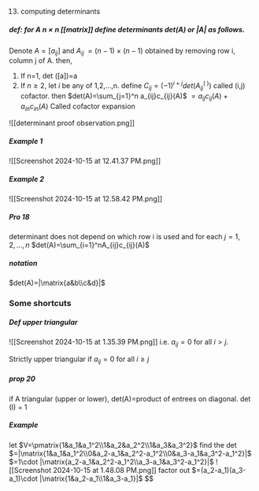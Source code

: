 13. computing determinants
##### def: for A $n\times n$ [[matrix]] define determinants $det(A)$ or $|A|$ as follows.
Denote $A=[a_{ij}]$ and $A_{ij}^~ = (n-1)$ $\times$ $(n-1)$ obtained by removing row i, column j of A.
then,
1. If n=1, det ([a])=a
2. If $n\geq 2$, let $i$ be any of 1,2,...,n. 
	define $C_{ij}=(-1)^{i+j}det(A_{ij}^(~))$ called (i,j) cofactor. 
	then $det(A)=\sum_{j=1}^n a_{ij}c_{ij}(A)$
			 $=a_{ij}c_{ij}(A)+a_{in}c_{in}(A)$
			 Called cofactor expansion

![[determinant proof observation.png]]
##### Example 1
![[Screenshot 2024-10-15 at 12.41.37 PM.png]]
##### Example 2
![[Screenshot 2024-10-15 at 12.58.42 PM.png]]
##### Pro 18
determinant does not depend on which row i is used and for each $j=1,2,...,n$  $det(A)=\sum_{i=1}^nA_{ij}c_{ij}(A)$

##### notation
$det(A)=|\matrix{a&b\\c&d}|$


### Some shortcuts
##### Def upper triangular
![[Screenshot 2024-10-15 at 1.35.39 PM.png]]
i.e. $a_{ij}=0$ for all $i>j$. 

Strictly upper triangular if
$a_{ij}=0$ for all $i\geq j$

##### prop 20
if A triangular (upper or lower), det(A)=product of entrees on diagonal. det (I) = 1

##### Example
let $V=\pmatrix{1&a_1&a_1^2\\1&a_2&a_2^2\\1&a_3&a_3^2}$
find the det
$=|\matrix{1&a_1&a_1^2\\0&a_2-a_1&a_2^2-a_1^2\\0&a_3-a_1&a_3^2-a_1^2}|$
$=1\cdot |\matrix{a_2-a_1&a_2^2-a_1^2\\a_3-a_1&a_3^2-a_1^2}|$
![[Screenshot 2024-10-15 at 1.48.08 PM.png]]
factor out
$=(a_2-a_1)(a_3-a_1)\cdot |\matrix{1&a_2-a_1\\1&a_3-a_1}|$
$$